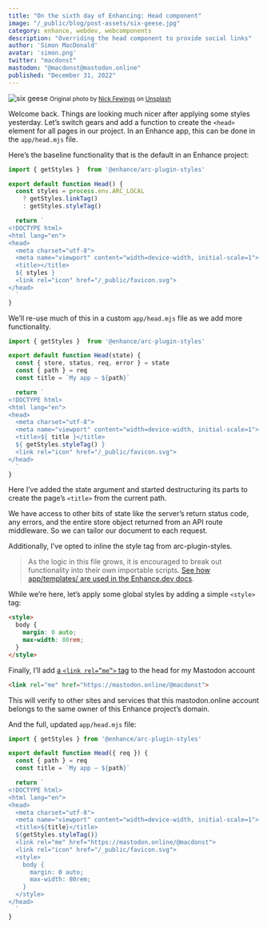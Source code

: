 ```yaml
---
title: "On the sixth day of Enhancing: Head component"
image: "/_public/blog/post-assets/six-geese.jpg"
category: enhance, webdev, webcomponents
description: "Overriding the head component to provide social links"
author: 'Simon MacDonald'
avatar: 'simon.png'
twitter: "macdonst"
mastodon: "@macdonst@mastodon.online"
published: "December 31, 2022"
---
```


![six geese](/_public/blog/post-assets/six-geese.jpg)
<small>Original photo by [Nick Fewings](https://unsplash.com/@jannerboy62) on [Unsplash](https://unsplash.com/photos/xORZNVE6DY0?utm_source=unsplash&utm_medium=referral&utm_content=creditCopyText)
</small>

Welcome back. Things are looking much nicer after applying some styles yesterday. Let’s switch gears and add a function to create the `<head>` element for all pages in our project. In an Enhance app, this can be done in the `app/head.mjs` file.

Here’s the baseline functionality that is the default in an Enhance project:

```javascript
import { getStyles }  from '@enhance/arc-plugin-styles'

export default function Head() {
  const styles = process.env.ARC_LOCAL
    ? getStyles.linkTag()
    : getStyles.styleTag()

  return `
<!DOCTYPE html>
<html lang="en">
<head>
  <meta charset="utf-8">
  <meta name="viewport" content="width=device-width, initial-scale=1">
  <title></title>
  ${ styles }
  <link rel="icon" href="/_public/favicon.svg">
</head>
  `
}
```


We’ll re-use much of this in a custom `app/head.mjs` file as we add more functionality.


```javascript
import { getStyles }  from '@enhance/arc-plugin-styles'

export default function Head(state) {
  const { store, status, req, error } = state
  const { path } = req
  const title = `My app — ${path}`

  return `
<!DOCTYPE html>
<html lang="en">
<head>
  <meta charset="utf-8">
  <meta name="viewport" content="width=device-width, initial-scale=1">
  <title>${ title }</title>
  ${ getStyles.styleTag() }
  <link rel="icon" href="/_public/favicon.svg">
</head>
  `
}
```


Here I’ve added the state argument and started destructuring its parts to create the page’s `<title>` from the current path.

We have access to other bits of state like the server’s return status code, any errors, and the entire store object returned from an API route middleware. So we can tailor our document to each request.

Additionally, I’ve opted to inline the style tag from arc-plugin-styles.

> As the logic in this file grows, it is encouraged to break out functionality into their own importable scripts. [See how app/templates/ are used in the Enhance.dev docs](https://enhance.dev/docs/learn/starter-project/head#templates-that-are-not-custom-elements).

While we’re here, let’s apply some global styles by adding a simple `<style>` tag:

```html
<style>
  body {
    margin: 0 auto;
    max-width: 80rem;
  }
</style>
```


Finally, I’ll add [a `<link rel=”me”>` tag](https://indieweb.org/rel-me) to the head for my Mastodon account


```html
<link rel="me" href="https://mastodon.online/@macdonst">
```


This will verify to other sites and services that this mastodon.online account belongs to the same owner of this Enhance project’s domain.

And the full, updated `app/head.mjs` file:

```javascript
import { getStyles } from '@enhance/arc-plugin-styles'

export default function Head({ req }) {
  const { path } = req
  const title = `My app — ${path}`

  return `
<!DOCTYPE html>
<html lang="en">
<head>
  <meta charset="utf-8">
  <meta name="viewport" content="width=device-width, initial-scale=1">
  <title>${title}</title>
  ${getStyles.styleTag()}
  <link rel="me" href="https://mastodon.online/@macdonst">
  <link rel="icon" href="/_public/favicon.svg">
  <style>
    body {
      margin: 0 auto;
      max-width: 80rem;
    }
  </style>
</head>
  `
}
```
